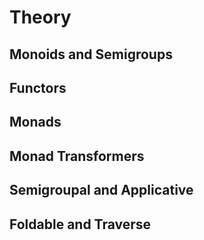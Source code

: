 # Theory

## Monoids and Semigroups

## Functors

## Monads

## Monad Transformers

## Semigroupal and Applicative

## Foldable and Traverse
